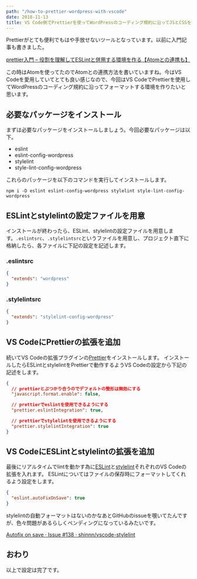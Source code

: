 ```yaml
---
path: "/how-to-prettier-wordpress-with-vscode"
date: 2018-11-13
title: VS Code側でPrettierを使ってWordPressのコーディング規約に沿ってJSとCSSを自動フォーマットする
---
```


Prettierがとても便利でもはや手放せないツールとなっています。以前に入門記事も書きました。

[prettier入門 – 役割を理解してESLintと併用する環境を作る【Atomとの連携も】](https://glatchdesign.com/blog/web/tools/1778)

この時はAtomを使ってたのでAtomとの連携方法を書いていますね。今はVS Codeを愛用していてとても良い感じなので、今回はVS CodeでPrettierを使用してWordPressのコーディング規約に沿ってフォーマットする環境を作りたいと思います。

## 必要なパッケージをインストール

まずは必要なパッケージをインストールしましょう。今回必要なパッケージは以下。

- eslint
- eslint-config-wordpress
- stylelint
- style-lint-config-wordpress

これらのパッケージを以下のコマンドを実行してインストールします。

```shell
npm i -D eslint eslint-config-wordpress stylelint style-lint-config-wordpress
```

## ESLintとstylelintの設定ファイルを用意

インストールが終わったら、ESLint、stylelintの設定ファイルを用意します。`.eslintsrc`、`.stylelintsrc`というファイルを用意し、プロジェクト直下に格納したら、各ファイルに下記の設定を記述します。


### .eslintsrc
```json
{
  "extends": "wordpress"
}
```

### .stylelintsrc
```json
{
  "extends": "stylelint-config-wordpress"
}
```

## VS CodeにPrettierの拡張を追加

続いてVS Codeの拡張プラグインの<a href="https://marketplace.visualstudio.com/items?itemName=esbenp.prettier-vscode" target="_blank">Prettier</a>をインストールします。
インストールしたらESLintとstylelintをPrettierで動作するようVS Codeの設定から下記の記述をします。
```json
{
  // prettierとぶつかり合うのでデフォルトの整形は無効にする
  "javascript.format.enable": false,

  // prettierでeslintを使用できるようにする
  "prettier.eslintIntegration": true,

  // prettierでstylelintを使用できるようにする
  "prettier.stylelintIntegration": true
}
```

## VS CodeにESLintとstylelintの拡張を追加

最後にリアルタイムでlintを動かす為に<a href="https://marketplace.visualstudio.com/items?itemName=dbaeumer.vscode-eslint" target="_blank">ESLint</a>と<a href="https://marketplace.visualstudio.com/items?itemName=shinnn.stylelint" target="_blank">stylelint</a>それぞれのVS Codeの拡張を入れます。
ESLintについてはファイルの保存時にフォーマットしてくれるよう設定をします。

```json
{
  "eslint.autoFixOnSave": true
}
```

stylelintの自動フォーマットはないのかなあとGitHubのissueを覗いてたんですが、色々問題があるらしくペンディングになっているみたいです。

<a href="https://github.com/shinnn/vscode-stylelint/issues/138" target="_blank">Autofix on save · Issue #138 · shinnn/vscode-stylelint</a>

## おわり
以上で設定は完了です。